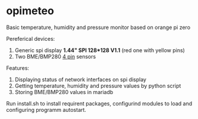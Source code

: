 # opimeteo
Basic temperature, humidity and pressure monitor based on orange pi zero

Pereferical devices:
1. Generic spi display __1.44" SPI 128*128 V1.1__ (red one with yellow pins)
2. Two BME/BMP280 [4 pin](https://github.com/ultraelephant/opimeteo/blob/master/wiring%20information/bme_bmp_280_addr_76.jpg) sensors

Features:
1. Displaying status of network interfaces on spi display
2. Getting temperature, humidity and pressure values by python script
3. Storing BME/BMP280 values in mariadb

Run install.sh to install requirent packages, configurind modules to load and  configuring programm autostart.
